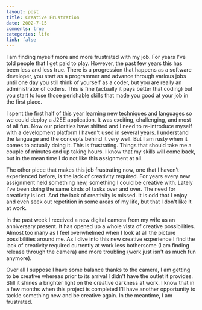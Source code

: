 ```yaml
--- 
layout: post
title: Creative Frustration
date: 2002-7-15
comments: true
categories: life
link: false
---
```

I am finding myself more and more frustrated with my job. For years I've told people that I get paid to play. However, the past few years this has been less and less true. There is a progression that happens as a software developer, you start as a programmer and advance through various jobs until one day you still think of yourself as a coder, but you are really an administrator of coders. This is fine (actually it pays better that coding) but you start to lose those perishable skills that made you good at your job in the first place.

I spent the first half of this year learning new techniques and languages so we could deploy a J2EE application. It was exciting, challenging, and most of all fun. Now our priorities have shifted and I need to re-introduce myself with a development platform I haven't used in several years. I understand the language and the concepts behind it very well. But I am rusty when it comes to actually doing it. This is frustrating. Things that should take me a couple of minutes end up taking hours. I know that my skills will come back, but in the mean time I do not like this assignment at all.

The other piece that makes this job frustrating now, one that I haven't experienced before, is the lack of creativity required. For years every new assignment held something new, something I could be creative with. Lately I've been doing the same kinds of tasks over and over. The need for creativity is lost. And the lack of creativity is missed. It is odd that I enjoy and even seek out repetition in some areas of my life, but that I don't like it at work.

In the past week I received a new digital camera from my wife as an anniversary present. It has opened up a whole vista of creative possibilities. Almost too many as I feel overwhelmed when I look at all the picture possibilities around me. As I dive into this new creative experience I find the lack of creativity required currently at work less bothersome (I am finding release through the camera) and more troubling (work just isn't as much fun anymore).

Over all I suppose I have some balance thanks to the camera, I am getting to be creative whereas prior to its arrival I didn't have the outlet it provides. Still it shines a brighter light on the creative darkness at work. I know that in a few months when this project is completed I'll have another opportunity to tackle something new and be creative again. In the meantime, I am frustrated.
